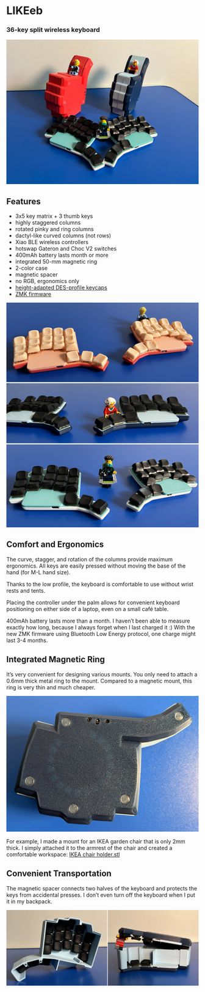 # LIKEeb

### 36-key split wireless keyboard
![Colored likeebs](./images/all_likeebs.jpg)

## Features
- 3x5 key matrix + 3 thumb keys
- highly staggered columns
- rotated pinky and ring columns
- dactyl-like curved columns (not rows)
- Xiao BLE wireless controllers
- hotswap Gateron and Choc V2 switches
- 400mAh battery lasts month or more
- integrated 50-mm magnetic ring
- 2-color case
- magnetic spacer
- no RGB, ergonomics only
- [height-adapted DES-profile keycaps](https://github.com/HolyErgo/DES-MX-low-profile)
- [ZMK firmware](https://github.com/HolyErgo/zmk-likeeb)

![Red and biege likeeb](./images/red_likeeb.jpg)
![Navy and blue likeeb](./images/blue_likeeb.jpg)
![White and teal likeeb](./images/teal_likeeb.jpg)

## Comfort and Ergonomics

The curve, stagger, and rotation of the columns provide maximum ergonomics. All keys are easily pressed without moving the base of the hand (for M-L hand size).

Thanks to the low profile, the keyboard is comfortable to use without wrist rests and tents.

Placing the controller under the palm allows for convenient keyboard positioning on either side of a laptop, even on a small café table.

400mAh battery lasts more than a month. I haven’t been able to measure exactly how long, because I always forget when I last charged it :) With the new ZMK firmware using Bluetooth Low Energy protocol, one charge might last 3-4 months.

## Integrated Magnetic Ring

It’s very convenient for designing various mounts. You only need to attach a 0.6mm thick metal ring to the mount. Compared to a magnetic mount, this ring is very thin and much cheaper.

![Bottom magnet ring and switches](./images/bottom_switches.jpg)


For example, I made a mount for an IKEA garden chair that is only 2mm thick. I simply attached it to the armrest of the chair and created a comfortable workspace: [IKEA chair holder.stl](./case/rev2.0/IKEA%20chair%20holder.stl)

## Convenient Transportation

The magnetic spacer connects two halves of the keyboard and protects the keys from accidental presses. I don’t even turn off the keyboard when I put it in my backpack.

![Magnetic spacer](./images/magnetic_spacer.jpg)

